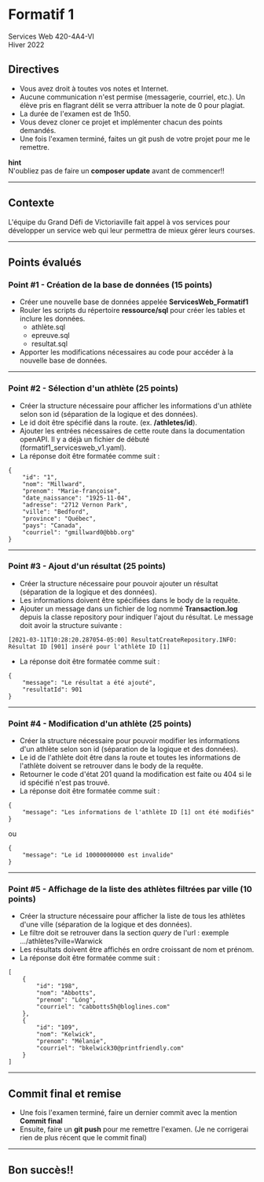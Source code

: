 # Formatif 1
Services Web 420-4A4-VI  
Hiver 2022

## Directives
- Vous avez droit à toutes vos notes et Internet.
- Aucune communication n'est permise (messagerie, courriel, etc.). Un élève pris en flagrant délit se verra attribuer la note de 0 pour plagiat. 
- La durée de l'examen est de 1h50.
- Vous devez cloner ce projet et implémenter chacun des points demandés.
- Une fois l'examen terminé, faites un git push de votre projet pour me le remettre.

**hint**  
N'oubliez pas de faire un **composer update** avant de commencer!!

-----------------------

## Contexte
L'équipe du Grand Défi de Victoriaville fait appel à vos services pour développer un service web qui leur permettra de mieux gérer leurs courses.

----------------------------
## Points évalués  

### Point #1 - Création de la base de données (15 points)
- Créer une nouvelle base de données appelée **ServicesWeb_Formatif1**
- Rouler les scripts du répertoire **ressource/sql** pour créer les tables et inclure les données.
  - athlète.sql
  - epreuve.sql
  - resultat.sql
- Apporter les modifications nécessaires au code pour accéder à la nouvelle base de données.
----------------------------
### Point #2 - Sélection d'un athlète (25 points)
- Créer la structure nécessaire pour afficher les informations d'un athlète selon son id (séparation de la logique et des données).
- Le id doit être spécifié dans la route. (ex. **/athletes/id**).
- Ajouter les entrées nécessaires de cette route dans la documentation openAPI. Il y a déjà un fichier de débuté (formatif1_servicesweb_v1.yaml).
- La réponse doit être formatée comme suit : 
```
{
    "id": "1",
    "nom": "Millward",
    "prenom": "Marie-françoise",
    "date_naissance": "1925-11-04",
    "adresse": "2712 Vernon Park",
    "ville": "Bedford",
    "province": "Québec",
    "pays": "Canada",
    "courriel": "gmillward0@bbb.org"
}
```
----------------------------

### Point #3 - Ajout d'un résultat (25 points)
- Créer la structure nécessaire pour pouvoir ajouter un résultat (séparation de la logique et des données).
- Les informations doivent être spécifiées dans le body de la requête.
- Ajouter un message dans un fichier de log nommé **Transaction.log** depuis la classe repository pour indiquer l'ajout du résultat. Le message doit avoir la structure suivante : 
```
[2021-03-11T10:28:20.287054-05:00] ResultatCreateRepository.INFO: Résultat ID [901] inséré pour l'athlète ID [1]  
```
- La réponse doit être formatée comme suit : 
```
{
    "message": "Le résultat a été ajouté",
    "resultatId": 901
}
```
----------------------------

### Point #4 - Modification d'un athlète (25 points)
- Créer la structure nécessaire pour pouvoir modifier les informations d'un athlète selon son id (séparation de la logique et des données).
- Le id de l'athlète doit être dans la route et toutes les informations de l'athlète doivent se retrouver dans le body de la requête.
- Retourner le code d'état 201 quand la modification est faite ou 404 si le id spécifié n'est pas trouvé.
- La réponse doit être formatée comme suit : 
```
{
    "message": "Les informations de l'athlète ID [1] ont été modifiés"
}
```
ou 
```
{
    "message": "Le id 10000000000 est invalide"
}
```
----------------------------

### Point #5 - Affichage de la liste des athlètes filtrées par ville (10 points)
- Créer la structure nécessaire pour afficher la liste de tous les athlètes d'une ville (séparation de la logique et des données).
- Le filtre doit se retrouver dans la section *query* de l'url : exemple .../athlètes?ville=Warwick
- Les résultats doivent être affichés en ordre croissant de nom et prénom.
- La réponse doit être formatée comme suit : 
```
[
    {
        "id": "198",
        "nom": "Abbotts",
        "prenom": "Lóng",
        "courriel": "cabbotts5h@bloglines.com"
    },
    {
        "id": "109",
        "nom": "Kelwick",
        "prenom": "Mélanie",
        "courriel": "bkelwick30@printfriendly.com"
    }
]
```
----------------------------

## Commit final et remise
- Une fois l'examen terminé, faire un dernier commit avec la mention **Commit final**
- Ensuite, faire un **git push** pour me remettre l'examen. (Je ne corrigerai rien de plus récent que le commit final)

----------------------------

## Bon succès!!



